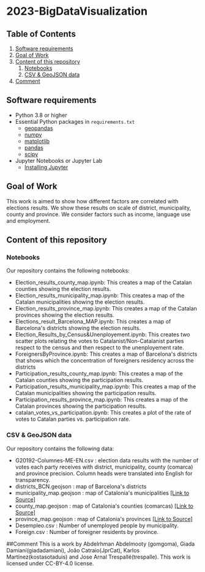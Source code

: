 # 2023-BigDataVisualization

## Table of Contents
1. [Software requirements](#software-requirements)
2. [Goal of Work](#Goal-of-Work)
3. [Content of this repository](#Content-of-this-repository)
      1. [Notebooks](#Notebooks)
      2. [CSV & GeoJSON data](#CSV_&-GeoJSON-data)
4. [Comment](#comment)

## Software requirements 
* Python 3.8 or higher
* Essential Python packages in `requirements.txt`
  * [geopandas](https://geopandas.org/)
  * [numpy](https://numpy.org/)
  * [matplotlib](https://matplotlib.org/)
  * [pandas](https://pandas.pydata.org/)
  * [scipy](https://scipy.org/)
* Jupyter Notebooks or Jupyter Lab
  * [Installing Jupyter](https://jupyter.org/install)

## Goal of Work 

This work is aimed to show how different factors are correlated with elections results. We show these results on scale of district, municipality, county and province. We consider factors such as income, language use and employment.

## Content of this repository
### Notebooks
Our repository contains the following notebooks:

* Election_results_county_map.ipynb: This creates a map of the Catalan counties showing the election results.
* Election_results_municipality_map.ipynb: This creates a map of the Catalan municipalities showing the election results.
* Election_results_province_map.ipynb: This creates a map of the Catalan provinces showing the election results.
* Elections_result_Barcelona_MAP.ipynb: This creates a map of Barcelona's districts showing the election results.
* Election_Results_by_Census&Unenployement.ipynb: This creates two scatter plots relating the votes to Catalanist/Non-Catalanist parties respect to the census and then respect to the unenployement rate.
* ForeignersByProvince.ipynb: This creates a map of Barcelona's districts that shows which the concentration of foreigners residency across the districts
* Participation_results_county_map.ipynb: This creates a map of the Catalan counties showing the participation results.
* Participation_results_municipality_map.ipynb: This creates a map of the Catalan municipalities showing the participation results.
* Participation_results_province_map.ipynb: This creates a map of the Catalan provinces showing the participation results.
* catalan_votes_vs_participation.ipynb: This creates a plot of the rate of votes to Catalan parties vs. participation rate.

### CSV & GeoJSON data
Our repository contains the following data:
* G20192-Columnes-ME-EN.csv : election data results with the number of votes each party receives with district, municipality, county (comarca) and province precision. Column heads were translated into English for transparency.
* districts_BCN.geojson : map of Barcelona's districts
* municipality_map.geojson : map of Catalonia's municipalities [[Link to Source]](https://analisi.transparenciacatalunya.cat/Urbanisme-infraestructures/L-mits-administratius-municipals-de-Catalunya/97qg-zvqd)
* county_map.geojson : map of Catalonia's counties (comarcas) [[Link to Source]](https://analisi.transparenciacatalunya.cat/Urbanisme-infraestructures/L-mits-administratius-comarcals-de-Catalunya/aasi-gwnd)
* province_map.geojson : map of Catalonia's provinces [[Link to Source]](https://analisi.transparenciacatalunya.cat/Urbanisme-infraestructures/L-mits-administratius-provincials-de-Catalunya/d2un-hz8w)
* Desempleo.csv : Number of unemployed people by municipality.
* Foreign.csv : Number of foreigner residents by province.

##Comment
This is a work by Abdelrhman Abdelmooty (gomgoma), Giada Damiani(giadadamiani), João Catraio(JprCat), Karlos Martínez(kostasotaduis) and Jose Arnal Trespallé(trespalle). This work is licensed under CC-BY-4.0 license.
